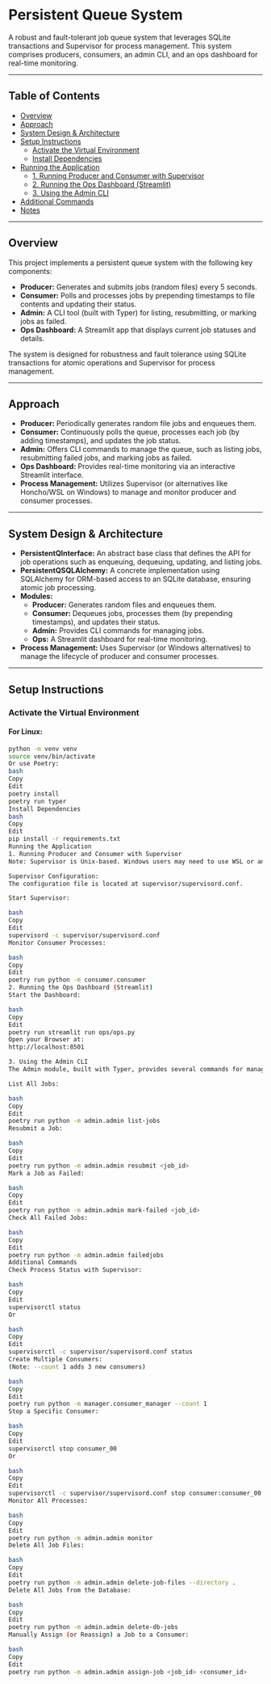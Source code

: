 # Persistent Queue System

A robust and fault-tolerant job queue system that leverages SQLite transactions and Supervisor for process management. This system comprises producers, consumers, an admin CLI, and an ops dashboard for real-time monitoring.

---

## Table of Contents

- [Overview](#overview)
- [Approach](#approach)
- [System Design & Architecture](#system-design--architecture)
- [Setup Instructions](#setup-instructions)
  - [Activate the Virtual Environment](#activate-the-virtual-environment)
  - [Install Dependencies](#install-dependencies)
- [Running the Application](#running-the-application)
  - [1. Running Producer and Consumer with Supervisor](#1-running-producer-and-consumer-with-supervisor)
  - [2. Running the Ops Dashboard (Streamlit)](#2-running-the-ops-dashboard-streamlit)
  - [3. Using the Admin CLI](#3-using-the-admin-cli)
- [Additional Commands](#additional-commands)
- [Notes](#notes)

---

## Overview

This project implements a persistent queue system with the following key components:

- **Producer:** Generates and submits jobs (random files) every 5 seconds.
- **Consumer:** Polls and processes jobs by prepending timestamps to file contents and updating their status.
- **Admin:** A CLI tool (built with Typer) for listing, resubmitting, or marking jobs as failed.
- **Ops Dashboard:** A Streamlit app that displays current job statuses and details.

The system is designed for robustness and fault tolerance using SQLite transactions for atomic operations and Supervisor for process management.

---

## Approach

- **Producer:** Periodically generates random file jobs and enqueues them.
- **Consumer:** Continuously polls the queue, processes each job (by adding timestamps), and updates the job status.
- **Admin:** Offers CLI commands to manage the queue, such as listing jobs, resubmitting failed jobs, and marking jobs as failed.
- **Ops Dashboard:** Provides real-time monitoring via an interactive Streamlit interface.
- **Process Management:** Utilizes Supervisor (or alternatives like Honcho/WSL on Windows) to manage and monitor producer and consumer processes.

---

## System Design & Architecture

- **PersistentQInterface:** An abstract base class that defines the API for job operations such as enqueuing, dequeuing, updating, and listing jobs.
- **PersistentQSQLAlchemy:** A concrete implementation using SQLAlchemy for ORM-based access to an SQLite database, ensuring atomic job processing.
- **Modules:**
  - **Producer:** Generates random files and enqueues them.
  - **Consumer:** Dequeues jobs, processes them (by prepending timestamps), and updates their status.
  - **Admin:** Provides CLI commands for managing jobs.
  - **Ops:** A Streamlit dashboard for real-time monitoring.
- **Process Management:** Uses Supervisor (or Windows alternatives) to manage the lifecycle of producer and consumer processes.

---

## Setup Instructions

### Activate the Virtual Environment

#### For Linux:

```bash
python -m venv venv
source venv/bin/activate
Or use Poetry:
bash
Copy
Edit
poetry install
poetry run typer
Install Dependencies
bash
Copy
Edit
pip install -r requirements.txt
Running the Application
1. Running Producer and Consumer with Supervisor
Note: Supervisor is Unix-based. Windows users may need to use WSL or an alternative like Honcho.

Supervisor Configuration:
The configuration file is located at supervisor/supervisord.conf.

Start Supervisor:

bash
Copy
Edit
supervisord -c supervisor/supervisord.conf
Monitor Consumer Processes:

bash
Copy
Edit
poetry run python -m consumer.consumer
2. Running the Ops Dashboard (Streamlit)
Start the Dashboard:

bash
Copy
Edit
poetry run streamlit run ops/ops.py
Open your Browser at:
http://localhost:8501

3. Using the Admin CLI
The Admin module, built with Typer, provides several commands for managing jobs.

List All Jobs:

bash
Copy
Edit
poetry run python -m admin.admin list-jobs
Resubmit a Job:

bash
Copy
Edit
poetry run python -m admin.admin resubmit <job_id>
Mark a Job as Failed:

bash
Copy
Edit
poetry run python -m admin.admin mark-failed <job_id>
Check All Failed Jobs:

bash
Copy
Edit
poetry run python -m admin.admin failedjobs
Additional Commands
Check Process Status with Supervisor:

bash
Copy
Edit
supervisorctl status
Or

bash
Copy
Edit
supervisorctl -c supervisor/supervisord.conf status
Create Multiple Consumers:
(Note: --count 1 adds 3 new consumers)

bash
Copy
Edit
poetry run python -m manager.consumer_manager --count 1
Stop a Specific Consumer:

bash
Copy
Edit
supervisorctl stop consumer_00
Or

bash
Copy
Edit
supervisorctl -c supervisor/supervisord.conf stop consumer:consumer_00
Monitor All Processes:

bash
Copy
Edit
poetry run python -m admin.admin monitor
Delete All Job Files:

bash
Copy
Edit
poetry run python -m admin.admin delete-job-files --directory .
Delete All Jobs from the Database:

bash
Copy
Edit
poetry run python -m admin.admin delete-db-jobs
Manually Assign (or Reassign) a Job to a Consumer:

bash
Copy
Edit
poetry run python -m admin.admin assign-job <job_id> <consumer_id>